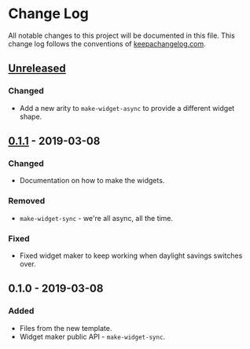# Change Log
All notable changes to this project will be documented in this file. This change log follows the conventions of [keepachangelog.com](http://keepachangelog.com/).

## [Unreleased]
### Changed
- Add a new arity to `make-widget-async` to provide a different widget shape.

## [0.1.1] - 2019-03-08
### Changed
- Documentation on how to make the widgets.

### Removed
- `make-widget-sync` - we're all async, all the time.

### Fixed
- Fixed widget maker to keep working when daylight savings switches over.

## 0.1.0 - 2019-03-08
### Added
- Files from the new template.
- Widget maker public API - `make-widget-sync`.

[Unreleased]: https://github.com/your-name/clj-protocol-tut/compare/0.1.1...HEAD
[0.1.1]: https://github.com/your-name/clj-protocol-tut/compare/0.1.0...0.1.1
